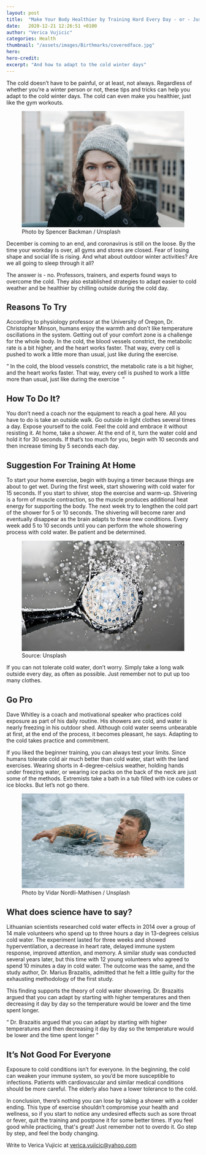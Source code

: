 ```yaml
---
layout: post
title:  "Make Your Body Healthier by Training Hard Every Day - or - Just Go Outside and Chill"
date:   2020-12-21 12:26:51 +0100
author: "Verica Vujicic"
categories: Health
thumbnail: "/assets/images/Birthmarks/coveredface.jpg"
hero: 
hero-credit:
excerpt: "And how to adapt to the cold winter days"
---
```

<drop-cap>T</drop-cap>he cold doesn’t have to be painful, or at least, not always. Regardless of whether you’re a winter person or not, these tips and tricks can help you adapt to the cold winter days. The cold can even make you healthier, just like the gym workouts.

<figure>
    <img src='/assets/images/cold/womancold.jpg' alt='missing' />
    <figcaption>Photo by Spencer Backman / Unsplash</figcaption>
</figure>

December is coming to an end, and coronavirus is still on the loose. By the time your workday is over, all gyms and stores are closed. Fear of losing shape and social life is rising. And what about outdoor winter activities? Are we all going to sleep through it all?

The answer is - no. Professors, trainers, and experts found ways to overcome the cold. They also established strategies to adapt easier to cold weather and be healthier by chilling outside during the cold day.

## Reasons To Try

According to physiology professor at the University of Oregon, Dr. Christopher Minson, humans enjoy the warmth and don’t like temperature oscillations in the system. Getting out of your comfort zone is a challenge for the whole body. In the cold, the blood vessels constrict, the metabolic rate is a bit higher, and the heart works faster. That way, every cell is pushed to work a little more than usual, just like during the exercise. 

<div class="aside-quote"><q>
    In the cold, the blood vessels constrict, the metabolic rate is a bit higher, and the heart works faster. That way, every cell is pushed to work a little more than usual, just like during the exercise 
</q></div>

## How To Do It?

You don’t need a coach nor the equipment to reach a goal here. All you have to do is take an outside walk. Go outside in light clothes several times a day. Expose yourself to the cold. Feel the cold and embrace it without resisting it. At home, take a shower. At the end of it, turn the water cold and hold it for 30 seconds. If that’s too much for you, begin with 10 seconds and then increase timing by 5 seconds each day.

## Suggestion For Training At Home

To start your home exercise, begin with buying a timer because things are about to get wet. During the first week, start showering with cold water for 15 seconds. If you start to shiver, stop the exercise and warm-up. Shivering is a form of muscle contraction, so the muscle produces additional heat energy for supporting the body. The next week try to lengthen the cold part of the shower for 5 or 10 seconds. The shivering will become rarer and eventually disappear as the brain adapts to these new conditions. Every week add 5 to 10 seconds until you can perform the whole showering process with cold water. Be patient and be determined.

<figure>
    <img src='/assets/images/cold/shower.jpg' alt='missing' />
    <figcaption>Source: Unsplash</figcaption>
</figure>

If you can not tolerate cold water, don’t worry. Simply take a long walk outside every day, as often as possible. Just remember not to put up too many clothes.

## Go Pro

Dave Whitley is a coach and motivational speaker who practices cold exposure as part of his daily routine. His showers are cold, and water is nearly freezing in his outdoor shed. Although cold water seems unbearable at first, at the end of the process, it becomes pleasant, he says. Adapting to the cold takes practice and commitment.

If you liked the beginner training, you can always test your limits. Since humans tolerate cold air much better than cold water, start with the land exercises. Wearing shorts in 4-degree-celsius weather, holding hands under freezing water, or wearing ice packs on the back of the neck are just some of the methods. Extremists take a bath in a tub filled with ice cubes or ice blocks. But let’s not go there.

<figure>
    <img src='/assets/images/cold/maninice.jpg' alt='missing' />
    <figcaption>Photo by Vidar Nordli-Mathisen / Unsplash</figcaption>
</figure>

## What does science have to say?

Lithuanian scientists researched cold water effects in 2014 over a group of 14 male volunteers who spend up to three hours a day in 13-degrees celsius cold water. The experiment lasted for three weeks and showed hyperventilation, a decrease in heart rate, delayed immune system response, improved attention, and memory. A similar study was conducted several years later, but this time with 12 young volunteers who agreed to spend 10 minutes a day in cold water. The outcome was the same, and the study author, Dr. Marius Brazaitis, admitted that he felt a little guilty for the exhausting methodology of the first study.

This finding supports the theory of cold water showering. Dr. Brazaitis argued that you can adapt by starting with higher temperatures and then decreasing it day by day so the temperature would be lower and the time spent longer.

<div class="aside-quote"><q>
    Dr. Brazaitis argued that you can adapt by starting with higher temperatures and then decreasing it day by day so the temperature would be lower and the time spent longer
</q></div>

## It’s Not Good For Everyone

Exposure to cold conditions isn’t for everyone. In the beginning, the cold can weaken your immune system, so you’d be more susceptible to infections. Patients with cardiovascular and similar medical conditions should be more careful. The elderly also have a lower tolerance to the cold.

In conclusion, there’s nothing you can lose by taking a shower with a colder ending. This type of exercise shouldn’t compromise your health and wellness, so if you start to notice any undesired effects such as sore throat or fever, quit the training and postpone it for some better times. If you feel good while practicing, that's great! Just remember not to overdo it. Go step by step, and feel the body changing.



Write to Verica Vujicic at [verica.vujicic@yahoo.com](mailto:verica.vujicic@yahoo.com)
